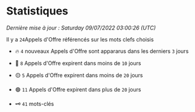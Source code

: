 # Statistiques


_Dernière mise à jour : Saturday 09/07/2022 03:00:26 (UTC)_ 

Il y a `24`Appels d'Offre référencés sur les mots clefs choisis

- 🔥 `4` nouveaux Appels d'Offre sont appararus dans les derniers `3` jours
- 🔴  `8` Appels d'Offre expirent dans moins de `10` jours
- 🟡  `5` Appels d'Offre expirent dans moins de `20` jours
- 🟢  `11` Appels d'Offre expirent dans plus de `20` jours

- 🗝 `41` mots-clés